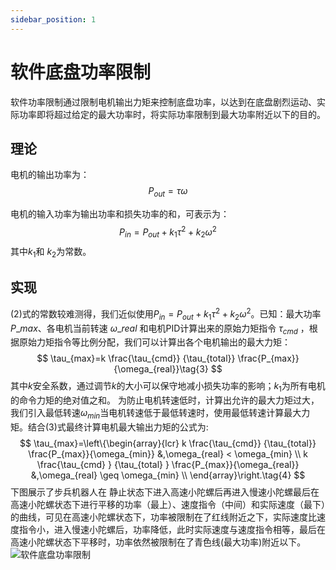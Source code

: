 ```yaml
---
sidebar_position: 1
---
```


# 软件底盘功率限制

软件功率限制通过限制电机输出力矩来控制底盘功率，以达到在底盘剧烈运动、实际功率即将超过给定的最大功率时，将实际功率限制到最大功率附近以下的目的。

## 理论

电机的输出功率为：
$$
P_{out} = \tau \omega\tag{1}
$$

电机的输入功率为输出功率和损失功率的和，可表示为：
$$
P_{in} = P_{out} + k_1 \tau^2 + k_2 \omega^2\tag{2}
$$
其中$k_1$和 $k_2$为常数。

## 实现

(2)式的常数较难测得，我们近似使用$P_{in} = P_{out} + k_1 \tau^2 + k_2 \omega^2$。已知：最大功率 $P\_{max}$、各电机当前转速 $\omega\_{real}$ 和电机PID计算出来的原始力矩指令 $\tau_{cmd}$ ，根据原始力矩指令等比例分配，我们可以计算出各个电机输出的最大力矩：
$$
\tau_{max}=k \frac{\tau_{cmd}} {\tau_{total}} \frac{P_{max}}{\omega_{real}}\tag{3}
$$
其中$k$安全系数，通过调节$k$的大小可以保守地减小损失功率的影响；$k_1$为所有电机的命令力矩的绝对值之和。
为防止电机转速低时，计算出允许的最大力矩过大，我们引入最低转速$\omega_{min}$当电机转速低于最低转速时，使用最低转速计算最大力矩。结合(3)式最终计算电机最大输出力矩的公式为:
$$
\tau_{max}=\left\{\begin{array}{lcr}
         k \frac{\tau_{cmd}} {\tau_{total}} \frac{P_{max}}{\omega_{min}} 
         &,\omega_{real} < \omega_{min}
         \\
         k \frac{\tau_{cmd}  } {\tau_{total}  } \frac{P_{max}}{\omega_{real}}  
         &,\omega_{real} \geq \omega_{min} \\
    \end{array}\right.\tag{4}
$$
下图展示了步兵机器人在 静止状态下进入高速小陀螺后再进入慢速小陀螺最后在高速小陀螺状态下进行平移的功率（最上）、速度指令（中间）和实际速度（最下）的曲线，可见在高速小陀螺状态下，功率被限制在了红线附近之下，实际速度比速度指令小，进入慢速小陀螺后，功率降低，此时实际速度与速度指令相等，最后在高速小陀螺状态下平移时，功率依然被限制在了青色线(最大功率)附近以下。
![软件底盘功率限制](/img/digging_deeper/software_power_limit.png)
